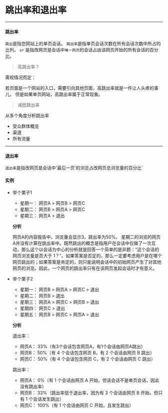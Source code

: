 # 跳出率和退出率

<hr/>

#### 跳出率

`跳出`是指您网站上的单页会话。
`跳出率`是指单页会话次数在所有会话次数中所占的比列。 `or` 是指改网页是会话中`唯一网页`的会话占由该网页开始的所有会话的百分比。

> 高跳出率？

需视情况而定：

若页面是一个网站的入口，需要引向其他页面，高跳出率就是一件让人头疼的事儿。
但是如果单页网站，高跳出率属于正常现象。

> 减低跳出率

从多个角度分析跳出率

* 受众群体概览
* 渠道
* 所有流量

<hr/>

#### 退出率

`退出率`是指改网页是会话中'最后一页'的浏览占改网页总浏览量的百分比`


#### 实例

* 举个栗子1
    * 星期一： 网页A > 网页B > 网页C
    * 星期二： 网页B > 网页A > 网页C
    * 星期三： 网页A > 退出
    
    **分析**
    
    网页A的内容报告中，浏览量会显示3，跳出率为50%。 星期二的浏览的网页A并没有计算在跳出率中。既然跳出的概念是指用户在会话中仅做了一次互动，那么这个以会话为中心的分析就是回答一个简单的是非题：“这个会话的网页浏览量是否大于 1？”。如果答案是否定的，那么一定要考虑用户是在哪个网页跳出的；如果答案是肯定的，则只能说明会话中的初始网页产生了对其他网页的浏览。因此，一个网页的跳出率只有在该网页发起会话时才有意义。
    
* 举个栗子2
    * 星期一： 网页B > 网页A > 网页C > 退出
    * 星期二： 网页B > 退出
    * 星期三： 网页A > 网页C > 网页B > 退出
    * 星期四： 网页C > 退出
    * 星期五： 网页B > 网页C > 网页A > 退出   
    
    **分析**
    
    退出率：
    
    * 网页A： 33%（有3个会话包含网页A，有1个会话由网页A跳出）
    * 网页B： 50%（有 4 个会话包含网页 B，有 2 个会话由网页 B 跳出）
    * 网页C： 50%（有 4 个会话包含网页 C，有 2 个会话由网页 C 跳出）
    
    跳出率：
    
    * 网页A： 0%（有 1 个会话由网页 A 开始，但该会话不是单页会话，因此没有跳出率）
    * 网页B： 33%（跳出率低于退出率，因为有 3 个会话由网页 B 开始，但只有 1 个会话发生跳出）
    * 网页C： 100%（有 1 个会话由网页 C 开始，且发生跳出）
